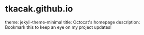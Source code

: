 # tkacak.github.io

theme: jekyll-theme-minimal
title: Octocat's homepage
description: Bookmark this to keep an eye on my project updates!
